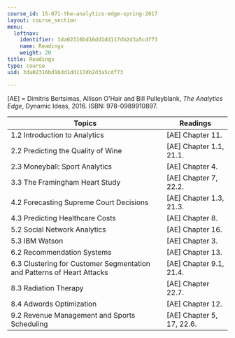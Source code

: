 ```yaml
---
course_id: 15-071-the-analytics-edge-spring-2017
layout: course_section
menu:
  leftnav:
    identifier: 3da02316bd16dd1dd117db2d3a5cdf73
    name: Readings
    weight: 20
title: Readings
type: course
uid: 3da02316bd16dd1dd117db2d3a5cdf73

---
```


\[AE\] = Dimitris Bertsimas, Allison O'Hair and Bill Pulleyblank, _The Analytics Edge_, Dynamic Ideas, 2016. ISBN: 978-0989910897.

| Topics | Readings |
| --- | --- |
| 1.2 Introduction to Analytics | \[AE\] Chapter 11. |
| 2.2 Predicting the Quality of Wine | \[AE\] Chapter 1.1, 21.1. |
| 2.3 Moneyball: Sport Analytics | \[AE\] Chapter 4. |
| 3.3 The Framingham Heart Study | \[AE\] Chapter 7, 22.2. |
| 4.2 Forecasting Supreme Court Decisions | \[AE\] Chapter 1.3, 21.3. |
| 4.3 Predicting Healthcare Costs | \[AE\] Chapter 8.  |
| 5.2 Social Network Analytics | \[AE\] Chapter 16. |
| 5.3 IBM Watson | \[AE\] Chapter 3. |
| 6.2 Recommendation Systems | \[AE\] Chapter 13. |
| 6.3 Clustering for Customer Segmentation and Patterns of Heart Attacks | \[AE\] Chapter 9.1, 21.4. |
| 8.3 Radiation Therapy | \[AE\] Chapter 22.7. |
| 8.4 Adwords Optimization | \[AE\] Chapter 12. |
| 9.2 Revenue Management and Sports Scheduling | \[AE\] Chapter 5, 17, 22.6.